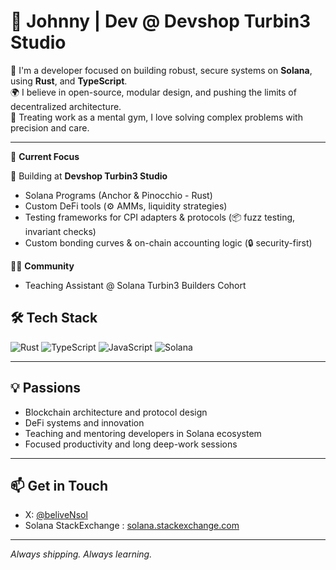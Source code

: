 # 👋  Johnny | Dev @ Devshop Turbin3 Studio

🔧 I'm a developer focused on building robust, secure systems on **Solana**, using **Rust**, and **TypeScript**.  
🌍 I believe in open-source, modular design, and pushing the limits of decentralized architecture.  
🧠 Treating work as a mental gym, I love solving complex problems with precision and care.

---

🧪 **Current Focus**  

🧱 Building at **Devshop Turbin3 Studio**  
- Solana Programs (Anchor & Pinocchio - Rust)  
- Custom DeFi tools (⚙️ AMMs, liquidity strategies)  
- Testing frameworks for CPI adapters & protocols (📦 fuzz testing, invariant checks)  
- Custom bonding curves & on-chain accounting logic (🔒 security-first)  

👨‍🏫 **Community**  
- Teaching Assistant @ Solana Turbin3 Builders Cohort  

## 🛠️ Tech Stack

![Rust](https://img.shields.io/badge/-Rust-000?&logo=rust)
![TypeScript](https://img.shields.io/badge/-TypeScript-000?&logo=typescript)
![JavaScript](https://img.shields.io/badge/-JavaScript-000?&logo=javascript)
![Solana](https://img.shields.io/badge/-Solana-000?&logo=solana)

---

## 💡 Passions

- Blockchain architecture and protocol design  
- DeFi systems and innovation  
- Teaching and mentoring developers in Solana ecosystem  
- Focused productivity and long deep-work sessions  

---

## 📫 Get in Touch

- X: [@beliveNsol](https://x.com/beliveNsol)  
- Solana StackExchange : [solana.stackexchange.com](https://solana.stackexchange.com/users/5425/beliven-daoist-dev)  


---

*Always shipping. Always learning.*
